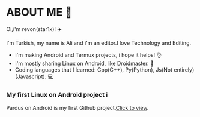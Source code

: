 # ABOUT ME 🤔
Oi,i'm revon(star1x)! ✈️

I'm Turkish, my name is Ali and i'm an editor.I love Technology and Editing. 

* I'm making Android and Termux projects, i hope it helps! 👌
* I'm mostly sharing Linux on Android, like Droidmaster. 🗿
* Coding languages that I learned: Cpp(C++), Py(Python), Js(Not entirely) (Javascript). 💻
### My first Linux on Android project ℹ️
Pardus on Android is my first Github project.[Click to view](https://github.com/Star1xr/Pardus-On-Android).
